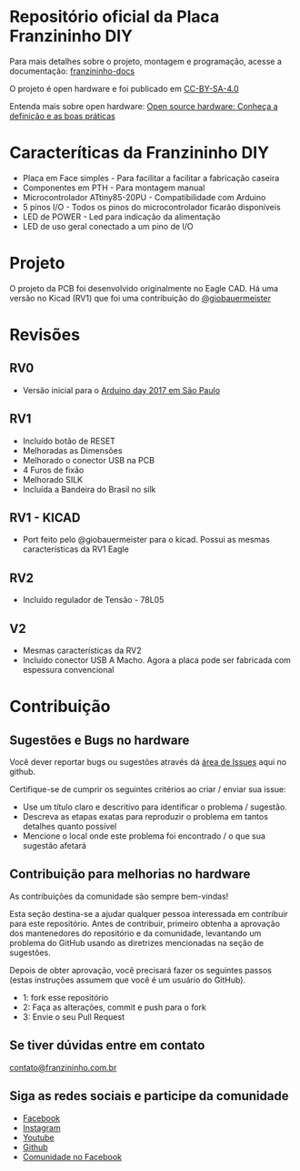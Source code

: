 # Repositório oficial da Placa Franzininho DIY


Para mais detalhes sobre o projeto, montagem e programação, acesse a documentação: [franzininho-docs](https://github.com/Franzininho/franzininho-docs)

O projeto é open hardware e foi publicado em [CC-BY-SA-4.0](https://github.com/Franzininho/franzininho-diy-board/blob/master/LICENSE)

Entenda mais sobre open hardware: [Open source hardware: Conheça a definição e as boas práticas](https://www.embarcados.com.br/open-hardware-definicao/)



# Caracteríticas da Franzininho DIY

- Placa em Face simples - Para facilitar a facilitar a fabricação caseira
- Componentes em PTH - Para montagem manual
- Microcontrolador ATtiny85-20PU - Compatibilidade com Arduino 
- 5 pinos I/O - Todos os pinos do microcontrolador ficarão disponíveis
- LED de POWER - Led para indicação da alimentação
- LED de uso geral conectado a um pino de I/O


# Projeto

O projeto da PCB foi desenvolvido originalmente no Eagle CAD. Há uma versão no Kicad (RV1) que foi uma contribuição do [@giobauermeister](https://github.com/giobauermeister)


# Revisões

## RV0

- Versão inicial para o [Arduino day 2017 em São Paulo](http://arduinosaopaulo.cc/)

## RV1

- Incluído botão de RESET
- Melhoradas as Dimensões
- Melhorado o conector USB na PCB
- 4 Furos de fixão
- Melhorado SILK
- Incluída a Bandeira do Brasil no silk

## RV1 - KICAD

- Port feito pelo @giobauermeister para o kicad. Possui as mesmas características da RV1 Eagle

## RV2

- Incluído regulador de Tensão - 78L05

## V2

- Mesmas características da RV2
- Incluído conector USB A Macho. Agora a placa pode ser fabricada com espessura convencional


# Contribuição

## Sugestões e Bugs no hardware

Você dever reportar bugs ou sugestões através dá [área de Issues](https://github.com/Franzininho/franzininho-diy-board/issues) aqui no github.

Certifique-se de cumprir os seguintes critérios ao criar / enviar sua issue:

- Use um título claro e descritivo para identificar o problema / sugestão.
- Descreva as etapas exatas para reproduzir o problema em tantos detalhes quanto possível
- Mencione o local onde este problema foi encontrado / o que sua sugestão afetará


## Contribuição para melhorias no hardware

As contribuições da comunidade são sempre bem-vindas!

Esta seção destina-se a ajudar qualquer pessoa interessada em contribuir para este repositório.
Antes de contribuir, primeiro obtenha a aprovação dos mantenedores do repositório e da comunidade, levantando um problema do GitHub usando as diretrizes mencionadas na seção de sugestões.
 
Depois de obter aprovação, você precisará fazer os seguintes passos (estas instruções assumem que você é um usuário do GitHub). 

- 1: fork esse repositório
- 2: Faça as alterações, commit e push para o fork
- 3: Envie o seu Pull Request


## Se tiver dúvidas entre em contato

contato@franzininho.com.br

## Siga as redes sociais e participe da comunidade

- [Facebook](https://goo.gl/1adfUv)
- [Instagram](https://goo.gl/PbgHqA)
- [Youtube](https://goo.gl/pJqHjC)
- [Github](https://goo.gl/pW5orZ)
- [Comunidade no Facebook](https://goo.gl/fskViM)














